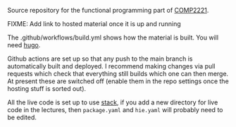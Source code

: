 Source repository for the functional programming part of
[COMP2221](https://www.dur.ac.uk/faculty.handbook/module_description/?year=2021&module_code=COMP2221).

FIXME: Add link to hosted material once it is up and running

The .github/workflows/build.yml shows how the material is built. You will need [hugo](https://gohugo.io).

Github actions are set up so that any push to the main branch is automatically built and deployed. I recommend making changes via pull requests which check that everything still builds which one can then merge. At present these are switched off (enable them in the repo settings once the hosting stuff is sorted out).

All the live code is set up to use [stack](https://www.haskellstack.org), if you add a new directory for live code in the lectures, then `package.yaml` and `hie.yaml` will probably need to be edited.
